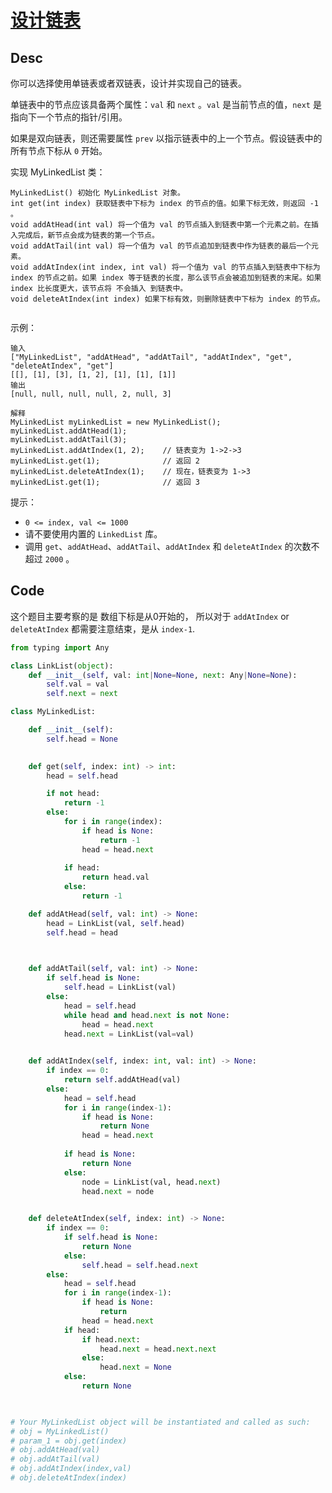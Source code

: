 
# [设计链表](https://leetcode.cn/problems/design-linked-list/description/?envType=company&envId=bytedance&favoriteSlug=bytedance-thirty-days)

## Desc

你可以选择使用单链表或者双链表，设计并实现自己的链表。

单链表中的节点应该具备两个属性：`val` 和 `next` 。`val` 是当前节点的值，`next` 是指向下一个节点的指针/引用。

如果是双向链表，则还需要属性 `prev` 以指示链表中的上一个节点。假设链表中的所有节点下标从 `0` 开始。

实现 MyLinkedList 类：
```
MyLinkedList() 初始化 MyLinkedList 对象。
int get(int index) 获取链表中下标为 index 的节点的值。如果下标无效，则返回 -1 。
void addAtHead(int val) 将一个值为 val 的节点插入到链表中第一个元素之前。在插入完成后，新节点会成为链表的第一个节点。
void addAtTail(int val) 将一个值为 val 的节点追加到链表中作为链表的最后一个元素。
void addAtIndex(int index, int val) 将一个值为 val 的节点插入到链表中下标为 index 的节点之前。如果 index 等于链表的长度，那么该节点会被追加到链表的末尾。如果 index 比长度更大，该节点将 不会插入 到链表中。
void deleteAtIndex(int index) 如果下标有效，则删除链表中下标为 index 的节点。
 
```
示例：
```
输入
["MyLinkedList", "addAtHead", "addAtTail", "addAtIndex", "get", "deleteAtIndex", "get"]
[[], [1], [3], [1, 2], [1], [1], [1]]
输出
[null, null, null, null, 2, null, 3]

```

```
解释
MyLinkedList myLinkedList = new MyLinkedList();
myLinkedList.addAtHead(1);
myLinkedList.addAtTail(3);
myLinkedList.addAtIndex(1, 2);    // 链表变为 1->2->3
myLinkedList.get(1);              // 返回 2
myLinkedList.deleteAtIndex(1);    // 现在，链表变为 1->3
myLinkedList.get(1);              // 返回 3 
```


提示：

- `0 <= index, val <= 1000`
- 请不要使用内置的 `LinkedList` 库。
- 调用 `get`、`addAtHead`、`addAtTail`、`addAtIndex` 和 `deleteAtIndex` 的次数不超过 `2000` 。

## Code


这个题目主要考察的是 数组下标是从0开始的，
所以对于 `addAtIndex` or `deleteAtIndex` 都需要注意结束，是从 `index-1`.

```python
from typing import Any

class LinkList(object):
    def __init__(self, val: int|None=None, next: Any|None=None):
        self.val = val
        self.next = next

class MyLinkedList:

    def __init__(self):
        self.head = None
        

    def get(self, index: int) -> int:
        head = self.head

        if not head:
            return -1
        else:
            for i in range(index):
                if head is None:
                    return -1
                head = head.next
            
            if head:
                return head.val
            else:
                return -1

    def addAtHead(self, val: int) -> None:
        head = LinkList(val, self.head)
        self.head = head

        

    def addAtTail(self, val: int) -> None:
        if self.head is None:
            self.head = LinkList(val)
        else:
            head = self.head
            while head and head.next is not None:
                head = head.next
            head.next = LinkList(val=val)
        

    def addAtIndex(self, index: int, val: int) -> None:
        if index == 0:
            return self.addAtHead(val)
        else:
            head = self.head
            for i in range(index-1):
                if head is None:
                    return None
                head = head.next
            
            if head is None:
                return None
            else:
                node = LinkList(val, head.next)
                head.next = node

            
    def deleteAtIndex(self, index: int) -> None:
        if index == 0:
            if self.head is None:
                return None
            else:
                self.head = self.head.next
        else:
            head = self.head
            for i in range(index-1):
                if head is None:
                    return 
                head = head.next
            if head:
                if head.next:
                    head.next = head.next.next
                else:
                    head.next = None
            else:
                return None
        


# Your MyLinkedList object will be instantiated and called as such:
# obj = MyLinkedList()
# param_1 = obj.get(index)
# obj.addAtHead(val)
# obj.addAtTail(val)
# obj.addAtIndex(index,val)
# obj.deleteAtIndex(index)
```